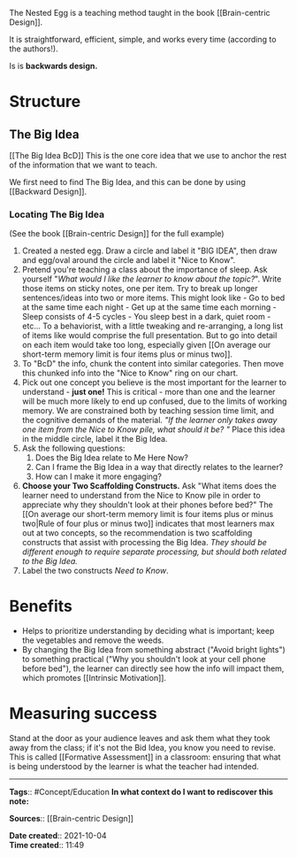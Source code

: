 The Nested Egg is a teaching method taught in the book [[Brain-centric Design]].

It is straightforward, efficient, simple, and works every time (according to the authors!).

Is is **backwards design.**

# Structure 
## The Big Idea
[[The Big Idea BcD]]
This is the one core idea that we use to anchor the rest of the information that we want to teach. 

We first need to find The Big Idea, and this can be done by using [[Backward Design]]. 


### Locating The Big Idea
(See the book [[Brain-centric Design]] for the full example)

1. Created a nested egg. Draw a circle and label it "BIG IDEA", then draw and egg/oval around the circle and label it "Nice to Know".
2. Pretend you're teaching a class about the importance of sleep. Ask yourself "*What would I like the learner to know about the topic?*". Write those items on sticky notes, one per item. Try to break up longer sentences/ideas into two or more items.
	This might look like
		- Go to bed at the same time each night
		- Get up at the same time each morning
		- Sleep consists of 4-5 cycles
		- You sleep best in a dark, quiet room
		- etc...
	To a behaviorist, with a little tweaking and re-arranging, a long list of items like would comprise the full presentation. But to go into detail on each item would take too long, especially given [[On average our short-term memory limit is four items plus or minus two]].
3. To "BcD" the info, chunk the content into similar categories. Then move this chunked info into the "Nice to Know" ring on our chart. 
4. Pick out one concept you believe is the most important for the learner to understand - **just one!** This is critical - more than one and the learner will be much more likely to end up confused, due to the limits of working memory. We are constrained both by teaching session time limit, and the cognitive demands of the material. 
	*"If the learner only takes away one item from the Nice to Know pile, what should it be? "*
	Place this idea in the middle circle, label it the Big Idea.
5. Ask the following questions:
	1. Does the Big Idea relate to Me Here Now?
	2. Can I frame the Big Idea in a way that directly relates to the learner?
	3. How can I make it more engaging? 
6. **Choose your Two Scaffolding Constructs.** Ask "What items does the learner need to understand from the Nice to Know pile in order to appreciate why they shouldn't look at their phones before bed?"
	The [[On average our short-term memory limit is four items plus or minus two|Rule of four plus or minus two]] indicates that most learners max out at two concepts, so the recommendation is two scaffolding constructs that assist with processing the Big Idea. *They should be different enough to require separate processing, but should both related to the Big Idea.*
7. Label the two constructs *Need to Know*.


# Benefits
- Helps to prioritize understanding by deciding what is important; keep the vegetables and remove the weeds. 
- By changing the Big Idea from something abstract ("Avoid bright lights") to something practical ("Why you shouldn't look at your cell phone before bed"), the learner can directly see how the info will impact them, which promotes [[Intrinsic Motivation]].



# Measuring success
Stand at the door as your audience leaves and ask them what they took away from the class; if it's not the Bid Idea, you know you need to revise. This is called [[Formative Assessment]] in a classroom: ensuring that what is being understood by the learner is what the teacher had intended. 



---
**Tags**:: #Concept/Education 
**In what context do I want to rediscover this note:**

**Sources**:: [[Brain-centric Design]]

**Date created**:: 2021-10-04  
**Time created**:: 11:49



